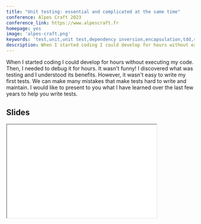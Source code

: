```yaml
---
title: "Unit testing: essential and complicated at the same time"
conference: Alpes Craft 2023
conference_link: https://www.alpescraft.fr
homepage: yes
image: 'alpes-craft.png'
keywords: 'test,unit,unit test,dependency inversion,encapsulation,tdd,srp,composition,coupling'
description: When I started coding I could develop for hours without executing my code. Then, I needed to debug it for hours. It wasn't funny! I discovered what was testing and I understood its benefits. However, it wasn't easy to write my first tests. We can make many mistakes that make tests hard to write and maintain. I would like to present to you what I have learned over the last few years to help you write tests. 
---
```


When I started coding I could develop for hours without executing my code. Then, I needed to debug it for hours. It wasn't funny! I discovered what was testing and I understood its benefits. However, it wasn't easy to write my first tests. We can make many mistakes that make tests hard to write and maintain. I would like to present to you what I have learned over the last few years to help you write tests.

## Slides

<iframe width="400" height="250" src="{{site.baseurl}}/slides/alpes-craft-unit-tests.html">
  Fallback text here for unsupporting browsers, of which there are scant few.
</iframe>
